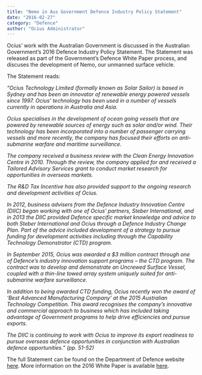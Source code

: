 ```yaml
---
title: "Nemo in Aus Government Defence Industry Policy Statement"
date: "2016-02-27"
category: "Defence"
author: "Ocius Administrator"
---
```


Ocius’ work with the Australian Government is discussed in the Australian Government’s 2016 Defence Industry Policy Statement. The Statement was released as part of the Government’s Defence White Paper process, and discuses the development of Nemo, our unmanned surface vehicle.

The Statement reads:

_“Ocius Technology Limited (formally known as Solar Sailor) is based in Sydney and has been an innovator of renewable energy powered vessels since 1997\. Ocius’ technology has been used in a number of vessels currently in operations in Australia and Asia._

_Ocius specialises in the development of ocean going vessels that are powered by renewable sources of energy such as solar and/or wind. Their technology has been incorporated into a number of passenger carrying vessels and more recently, the company has focused their efforts on anti-submarine warfare and maritime surveillance._

_The company received a business review with the Clean Energy Innovation Centre in 2010\. Through the review, the company applied for and received a Tailored Advisory Services grant to conduct market research for opportunities in overseas markets._

_The R&D Tax Incentive has also provided support to the ongoing research and development activities of Ocius._

_In 2012, business advisers from the Defence Industry Innovation Centre (DIIC) began working with one of Ocius’ partners, Steber International, and in 2013 the DIIC provided Defence specific market knowledge and advice to both Steber International and Ocius through a Defence Industry Change Plan. Part of the advice included development of a strategy to pursue funding for development activities including through the Capability Technology Demonstrator (CTD) program._

_In September 2015, Ocius was awarded a $3 million contract through one of Defence’s industry innovation support programs – the CTD program. The contract was to develop and demonstrate an Uncrewed Surface Vessel, coupled with a thin-line towed array system uniquely suited for anti-submarine warfare surveillance._

_In addition to being awarded CTD funding, Ocius recently won the award of ‘Best Advanced Manufacturing Company’ at the 2015 Australian Technology Competition. This award recognises the company’s innovative and commercial approach to business which has included taking advantage of Government programs to help drive efficiencies and pursue exports._

_The DIIC is continuing to work with Ocius to improve its export readiness to pursue overseas defence opportunities in conjunction with Australian defence opportunities.” (pp. 51-52)_

The full Statement can be found on the Department of Defence website <span style="text-decoration: underline;">[here](http://www.defence.gov.au/WhitePaper/Docs/2016-Defence-Industry-Policy-Statement.pdf)</span>. More information on the 2016 White Paper is available [here](http://www.defence.gov.au/WhitePaper/).

